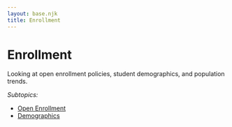 ```yaml
---
layout: base.njk
title: Enrollment
---
```


# Enrollment

Looking at open enrollment policies, student demographics, and population trends.

_Subtopics:_

- [Open Enrollment](open-enrollment.md)
- [Demographics](demographics.md)
